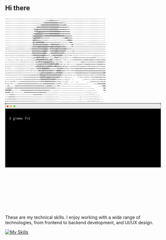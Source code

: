 ## Hi there


<img src="https://github.com/aye007/aye007/blob/main/arash.png?raw=true" alt="Arash's Picture" width="325" height="auto" />  <img src="https://github.com/aye007/aye007/blob/main/about.gif?raw=true" alt="About Me GIF" width="680" height="auto" /> 

<!-- Skills Section -->
<div align="left" style="margin-top: 150px;">
  <p>
    These are my technical skills. I enjoy working with a wide range of technologies, 
    from frontend to backend development, and UI/UX design.
  </p>
<a href="https://skillicons.dev">
  <img src="https://skillicons.dev/icons?i=html,css,js,php,react,angular,vue,flutter,nodejs,laravel,wordpress,sass,jquery,bootstrap,webpack,vite,symfony,kubernetes,docker,debian,github,ai,ps,xd,phpstorm,postman,ai" 
       alt="My Skills" />
</a>

</div>

